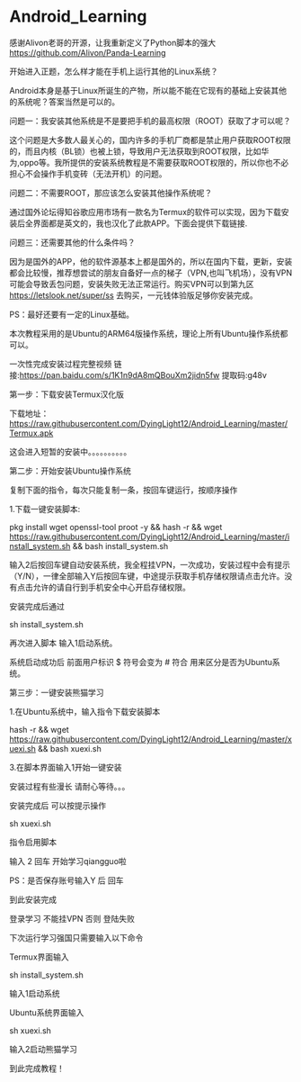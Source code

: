 # Android_Learning
感谢Alivon老哥的开源，让我重新定义了Python脚本的强大
https://github.com/Alivon/Panda-Learning

开始进入正题，怎么样才能在手机上运行其他的Linux系统？

Android本身是基于Linux所诞生的产物，所以能不能在它现有的基础上安装其他的系统呢？答案当然是可以的。

问题一：我安装其他系统是不是要把手机的最高权限（ROOT）获取了才可以呢？

这个问题是大多数人最关心的，国内许多的手机厂商都是禁止用户获取ROOT权限的，而且内核（BL锁）也被上锁，导致用户无法获取到ROOT权限，比如华为,oppo等。我所提供的安装系统教程是不需要获取ROOT权限的，所以你也不必担心不会操作手机变砖（无法开机）的问题。

问题二：不需要ROOT，那应该怎么安装其他操作系统呢？

通过国外论坛得知谷歌应用市场有一款名为Termux的软件可以实现，因为下载安装后全界面都是英文的，我也汉化了此款APP。下面会提供下载链接.

问题三：还需要其他的什么条件吗？

因为是国外的APP，他的软件源基本上都是国外的，所以在国内下载，更新，安装都会比较慢，推荐想尝试的朋友自备好一点的梯子（VPN,也叫飞机场），没有VPN可能会导致丢包问题，安装失败无法正常运行。购买VPN可以到第九区
https://letslook.net/super/ss
去购买，一元钱体验版足够你安装完成。

PS：最好还要有一定的Linux基础。

本次教程采用的是Ubuntu的ARM64版操作系统，理论上所有Ubuntu操作系统都可以。

一次性完成安装过程完整视频
链接:https://pan.baidu.com/s/1K1n9dA8mQBouXm2jidn5fw 提取码:g48v 


第一步：下载安装Termux汉化版

下载地址：https://raw.githubusercontent.com/DyingLight12/Android_Learning/master/Termux.apk

这会进入短暂的安装中。。。。。。。。。。

第二步：开始安装Ubuntu操作系统

复制下面的指令，每次只能复制一条，按回车键运行，按顺序操作

1.下载一键安装脚本:

pkg install wget openssl-tool proot -y && hash -r && wget https://raw.githubusercontent.com/DyingLight12/Android_Learning/master/install_system.sh && bash install_system.sh

输入2后按回车键自动安装系统，我全程挂VPN，一次成功，安装过程中会有提示（Y/N），一律全部输入Y后按回车键，中途提示获取手机存储权限请点击允许。没有点击允许的请自行到手机安全中心开启存储权限。

安装完成后通过 

sh install_system.sh

再次进入脚本  输入1启动系统。

系统启动成功后 前面用户标识  $ 符号会变为 # 符合 用来区分是否为Ubuntu系统。

第三步：一键安装熊猫学习

1.在Ubuntu系统中，输入指令下载安装脚本

hash -r && wget https://raw.githubusercontent.com/DyingLight12/Android_Learning/master/xuexi.sh && bash xuexi.sh

3.在脚本界面输入1开始一键安装

安装过程有些漫长  请耐心等待。。。

安装完成后 可以按提示操作

sh xuexi.sh

指令启用脚本

输入 2 回车  开始学习qiangguo啦

PS：是否保存账号输入Y  后 回车

到此安装完成

登录学习  不能挂VPN  否则 登陆失败

下次运行学习强国只需要输入以下命令

Termux界面输入

sh install_system.sh

输入1启动系统

Ubuntu系统界面输入

sh xuexi.sh

输入2启动熊猫学习

到此完成教程！
